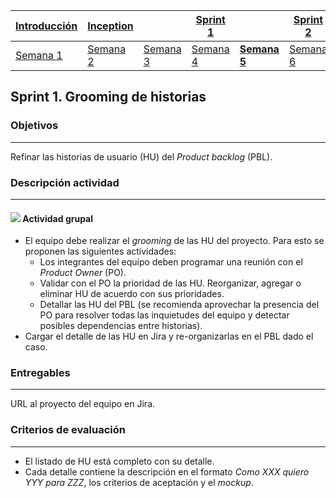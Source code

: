 | [Introducción](https://avargas20.github.io/MISW-Procesos/semanas/introduccion/semana1/semana1) | [Inception](https://avargas20.github.io/MISW-Procesos/semanas/inception/inception) |   | [Sprint 1](https://avargas20.github.io/MISW-Procesos/semanas/sprint1/sprint1) |   | [Sprint 2](https://avargas20.github.io/MISW-Procesos/semanas/sprint2/sprint2) |   | [Cierre]() |
|--------------|-----------|---|----------|---|----------|---|--------|
| [Semana 1](https://avargas20.github.io/MISW-Procesos/semanas/introduccion/semana1/semana1)            | [Semana 2](https://avargas20.github.io/MISW-Procesos/semanas/inception/semana2/semana2)         | [Semana 3](https://avargas20.github.io/MISW-Procesos/semanas/inception/semana3/semana3) | [Semana 4](https://avargas20.github.io/MISW-Procesos/semanas/sprint1/semana4/semana4) | **[Semana 5](https://avargas20.github.io/MISW-Procesos/semanas/sprint1/semana5/semana5)** | [Semana 6](https://avargas20.github.io/MISW-Procesos/semanas/sprint2/semana6/semana6) | [Semana 7](https://avargas20.github.io/MISW-Procesos/semanas/sprint1/semana7/semana7) | Semana 8      |

## Sprint 1. Grooming de historias

### Objetivos
---

Refinar las historias de usuario (HU) del *Product backlog* (PBL).


### Descripción actividad
---

#### ![](./../../assets/images/grupo.png) Actividad grupal

* El equipo debe realizar el *grooming* de las HU del proyecto. Para esto se proponen las siguientes actividades:
  * Los integrantes del equipo deben programar una reunión con el *Product Owner* (PO).
  * Validar con el PO la prioridad de las HU. Reorganizar, agregar o eliminar HU de acuerdo con sus prioridades.
  * Detallar las HU del PBL (se recomienda aprovechar la presencia del PO para resolver todas las inquietudes del equipo y detectar posibles dependencias entre historias).
* Cargar el detalle de las HU en Jira y re-organizarlas en el PBL dado el caso.


### Entregables
---

URL al proyecto del equipo en Jira.


### Criterios de evaluación

---
* El listado de HU está completo con su detalle.
* Cada detalle contiene la descripción en el formato *Como XXX quiero YYY para ZZZ*, los criterios de aceptación y el *mockup*.


